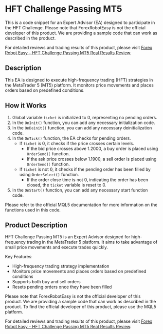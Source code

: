 # HFT Challenge Passing MT5

This is a code snippet for an Expert Advisor (EA) designed to participate in the HFT Challenge. Please note that ForexRobotEasy is not the official developer of this product. We are providing a sample code that can work as described in the product.

For detailed reviews and trading results of this product, please visit [Forex Robot Easy - HFT Challenge Passing MT5 Real Results Review](https://forexroboteasy.com/forex-robot-review/hft-challenge-passing-mt5-real-results-review/).

## Description

This EA is designed to execute high-frequency trading (HFT) strategies in the MetaTrader 5 (MT5) platform. It monitors price movements and places orders based on predefined conditions.

## How it Works

1. Global variable `ticket` is initialized to 0, representing no pending orders.
2. In the `OnInit()` function, you can add any necessary initialization code.
3. In the `OnDeinit()` function, you can add any necessary deinitialization code.
4. In the `OnTick()` function, the EA checks for pending orders.
    - If `ticket` is 0, it checks if the price crosses certain levels.
        - If the bid price crosses above 1.2000, a buy order is placed using `OrderSend()` function.
        - If the ask price crosses below 1.1900, a sell order is placed using `OrderSend()` function.
    - If `ticket` is not 0, it checks if the pending order has been filled by using `OrderSelect()` function.
        - If the order close time is not 0, indicating the order has been closed, the `ticket` variable is reset to 0.
5. In the `OnStart()` function, you can add any necessary start function code.

Please refer to the official MQL5 documentation for more information on the functions used in this code.

## Product Description

HFT Challenge Passing MT5 is an Expert Advisor designed for high-frequency trading in the MetaTrader 5 platform. It aims to take advantage of small price movements and execute trades quickly.

Key Features:
- High-frequency trading strategy implementation
- Monitors price movements and places orders based on predefined conditions
- Supports both buy and sell orders
- Resets pending orders once they have been filled

Please note that ForexRobotEasy is not the official developer of this product. We are providing a sample code that can work as described in the product. To find the official developer of this product, please use the MQL5 platform.

For detailed reviews and trading results of this product, please visit [Forex Robot Easy - HFT Challenge Passing MT5 Real Results Review](https://forexroboteasy.com/forex-robot-review/hft-challenge-passing-mt5-real-results-review/).
